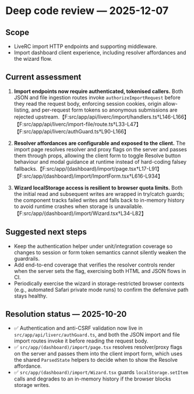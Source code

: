 # Deep code review — 2025-12-07

## Scope
- LiveRC import HTTP endpoints and supporting middleware.
- Import dashboard client experience, including resolver affordances and the wizard flow.

## Current assessment

1. **Import endpoints now require authenticated, tokenised callers.** Both JSON and file ingestion routes invoke `authorizeImportRequest` before they read the request body, enforcing session cookies, origin allow-listing, and per-request form tokens so anonymous submissions are rejected upstream.【F:src/app/api/liverc/import/handlers.ts†L146-L166】【F:src/app/api/liverc/import-file/route.ts†L33-L47】【F:src/app/api/liverc/authGuard.ts†L90-L166】

2. **Resolver affordances are configurable and exposed to the client.** The import page resolves resolver and proxy flags on the server and passes them through props, allowing the client form to toggle Resolve button behaviour and modal guidance at runtime instead of hard-coding falsey fallbacks.【F:src/app/(dashboard)/import/page.tsx†L17-L91】【F:src/app/(dashboard)/import/ImportForm.tsx†L616-L934】

3. **Wizard localStorage access is resilient to browser quota limits.** Both the initial read and subsequent writes are wrapped in try/catch guards; the component tracks failed writes and falls back to in-memory history to avoid runtime crashes when storage is unavailable.【F:src/app/(dashboard)/import/Wizard.tsx†L34-L82】

## Suggested next steps
- Keep the authentication helper under unit/integration coverage so changes to session or form token semantics cannot silently weaken the guardrails.
- Add end-to-end coverage that verifies the resolver controls render when the server sets the flag, exercising both HTML and JSON flows in CI.
- Periodically exercise the wizard in storage-restricted browser contexts (e.g., automated Safari private mode runs) to confirm the defensive path stays healthy.

## Resolution status — 2025-10-20
- ✅ Authentication and anti-CSRF validation now live in `src/app/api/liverc/authGuard.ts`, and both the JSON import and file import routes invoke it before reading the request body.
- ✅ `src/app/(dashboard)/import/page.tsx` resolves resolver/proxy flags on the server and passes them into the client import form, which uses the shared `ParsedState` helpers to decide when to show the Resolve affordance.
- ✅ `src/app/(dashboard)/import/Wizard.tsx` guards `localStorage.setItem` calls and degrades to an in-memory history if the browser blocks storage writes.
